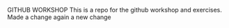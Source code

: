 GITHUB WORKSHOP
This is a repo for the github workshop and exercises.
Made a change
again a new change
